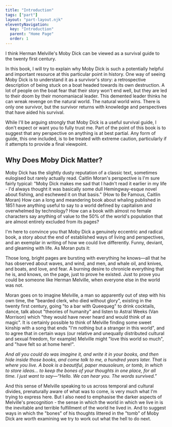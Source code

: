 ```yaml
---
title: "Introduction"
tags: ["part"]
layout: "part-layout.njk"
eleventyNavigation:
  key: "Introduction"
  parent: "Home Page"
  order: 1
---
```

I think Herman Melville's Moby Dick can be viewed as a survival guide to the twenty first century.

In this book, I will try to explain why Moby Dick is such a potentially helpful and important resource at this particular point in history.  One way of seeing Moby Dick is to understand it as a survivor's story: a retrospective description of being stuck on a boat headed towards its own destruction.  A lot of people on the boat fear that their story won't end well, but they are led to their doom by their monomaniacal leader.  This demented leader thinks he can wreak revenge on the natural world.  The natural world wins.  There is only one survivor, but the survivor returns with knowledge and perspectives that have aided his survival.

While I'll be arguing strongly that Moby Dick is a useful survival guide, I don't expect or want you to fully trust me.  Part of the point of this book is to suggest that any perspective on anything is at best partial.  Any form of guide, this one included, is to be treated with extreme caution, particularly if it attempts to provide a final viewpoint.


## Why Does Moby Dick Matter?

Moby Dick has the slightly dusty reputation of a classic text, sometimes eulogised but rarely actually read. Caitlin Moran's perspective is I'm sure fairly typical: "Moby Dick makes me sad that I hadn't read it earlier in my life - I'd always thought it was basically some dull Hemingway-esque novel about fishing, and eschewed it on that basis." (How to Be Famous, Caitlin Moran) How can a long and meandering book about whaling published in 1851 have anything useful to say to a world defined by capitalism and overwhelmed by technology? How can a book with almost no female characters say anything of value to the 50% of the world's population that are almost entirely excluded from its pages?

I'm here to convince you that Moby Dick a genuinely eccentric and radical book, a story about the end of established ways of living and perspectives, and an exemplar in writing of how we could live differently. Funny, deviant, and gleaming with life. As Moran puts it:

Those long, bright pages are bursting with everything he knows—all that he has observed about waves, and wind, and men, and whale oil, and knives, and boats, and love, and fear. A burning desire to chronicle everything that he is, and knows, on the page, just to prove he existed. Just to prove you could be someone like Herman Melville, when everyone else in the world was not.

Moran goes on to imagine Melville, a man so apparently out of step with his own time, the "bearded clerk, who died without glory", existing in the twenty first century, going "to a bar with Queequeg" to drink cocktails, dance, talk about "theories of humanity" and listen to Astral Weeks (Van Morrison) which "they would have never heard and would think of as magic". It is certainly possible to think of Melville finding some sweet kinship with a song that ends "I'm nothing but a stranger in this world", and to agree that in certain ways (our relative and unequally distributed cultural and sexual freedom, for example) Melville might "love this world so much", and "have felt so at home here!".

_And all you could do was imagine it, and write it in your books, and then hide inside those books, and come talk to me, a hundred years later. That is where you live. A book is a beautiful, paper mausoleum, or tomb, in which to store ideas… to keep the bones of your thoughts in one place, for all time. I just want to say—“Hello. We can hear you. The words survived.”_

And this sense of Melville speaking to us across temporal and cultural divides, prenaturally aware of what was to come, is very much what I'm trying to express here. But I also need to emphasise the darker aspects of Melville's precognition - the sense in which the world in which we live in is the inevitable and terrible fulfillment of the world he lived in. And to suggest ways in which the "bones" of his thoughts littered in the "tomb" of Moby Dick are worth examining we try to work out what the hell to do next.